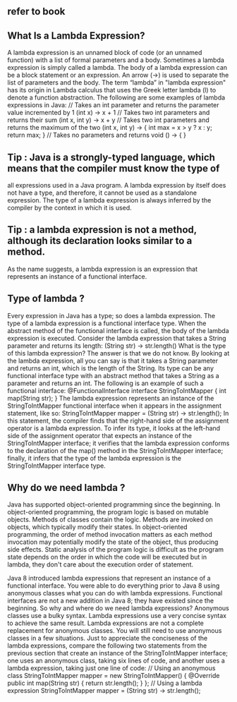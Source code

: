 ## refer to book

## What Is a Lambda Expression?
A lambda expression is an unnamed block of code (or an unnamed function) with a list of formal 
parameters and a body. Sometimes a lambda expression is simply called a lambda. The body of a 
lambda expression can be a block statement or an expression. An arrow (->) is used to separate
the list of parameters and the body. The term “lambda” in "lambda expression" has its origin in 
Lambda calculus that uses the Greek letter lambda (l) to denote a function
abstraction. The following are some examples of lambda expressions in Java:
// Takes an int parameter and returns the parameter value incremented by 1
(int x) -> x + 1
// Takes two int parameters and returns their sum
(int x, int y) -> x + y
// Takes two int parameters and returns the maximum of the two
(int x, int y) -> { int max = x > y ? x : y;
return max;
}
// Takes no parameters and returns void
() -> { }

## Tip : Java is a strongly-typed language, which means that the compiler must know the type of 
   all expressions used in a Java program. A lambda expression by itself does not have a type, 
   and therefore, it cannot be used as a standalone expression. The type of a lambda expression 
   is always inferred by the compiler by the context in which it is used.

## Tip : a lambda expression is not a method, although its declaration looks similar to a method. 
   As the name suggests, a lambda expression is an expression that represents an instance of a 
   functional interface.

## Type of lambda ?
   Every expression in Java has a type; so does a lambda expression. The type of a lambda expression
   is a functional interface type. When the abstract method of the functional interface is called, 
   the body of the lambda expression is executed.
   Consider the lambda expression that takes a String parameter and returns its length:
   (String str) -> str.length()
   What is the type of this lambda expression? The answer is that we do not know. By looking at the 
   lambda expression, all you can say is that it takes a String parameter and returns an int, 
   which is the length of the String. Its type can be any functional interface type with an 
   abstract method that takes a String as a parameter and returns an int. The following is an example of such a functional interface:
@FunctionalInterface
interface StringToIntMapper {
int map(String str);
}
   The lambda expression represents an instance of the StringToIntMapper functional interface when
   it appears in the assignment statement, like so:
StringToIntMapper mapper = (String str) -> str.length();
In this statement, the compiler finds that the right-hand side of the assignment operator is a 
   lambda expression. To infer its type, it looks at the left-hand side of the assignment operator
   that expects an instance of the StringToIntMapper interface; it verifies that the lambda 
   expression conforms to the declaration of the map() method in the StringToIntMapper interface; 
   finally, it infers that the type of the lambda expression is the StringToIntMapper interface type.
## Why do we need lambda ?
  Java has supported object-oriented programming since the beginning. In object-oriented 
  programming, the program logic is based on mutable objects. Methods of classes contain the 
  logic. Methods are invoked on objects, which typically modify their states. In object-oriented
  programming, the order of method invocation matters as each method invocation may potentially
  modify the state of the object, thus producing side effects. Static analysis of the program
  logic is difficult as the program state depends on the order in which the code will be executed
  but in lambda, they don't care about the execution order of statement.

Java 8 introduced lambda expressions that represent an instance of a functional interface. You 
were able to do everything prior to Java 8 using anonymous classes what you can do with lambda 
expressions. Functional interfaces are not a new addition in Java 8; they have existed since the
beginning.
So why and where do we need lambda expressions? Anonymous classes use a bulky syntax. Lambda 
expressions use a very concise syntax to achieve the same result. Lambda expressions are not a 
complete replacement for anonymous classes. You will still need to use anonymous classes in a 
few situations. Just to appreciate the conciseness of the lambda expressions, compare the 
following two statements from the previous section that create an instance of the StringToIntMapper 
interface; one uses an anonymous class, taking six lines of code, and another uses a lambda
expression, taking just one line of code:
// Using an anonymous class
StringToIntMapper mapper = new StringToIntMapper() {
@Override
public int map(String str) {
return str.length();
}
};
// Using a lambda expression
StringToIntMapper mapper = (String str) -> str.length();